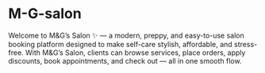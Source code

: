 # M-G-salon
Welcome to M&amp;G’s Salon ✨ — a modern, preppy, and easy-to-use salon booking platform designed to make self-care stylish, affordable, and stress-free. With M&amp;G’s Salon, clients can browse services, place orders, apply discounts, book appointments, and check out — all in one smooth flow.
